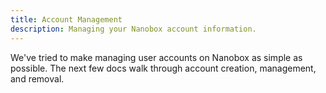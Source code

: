 ```yaml
---
title: Account Management
description: Managing your Nanobox account information.
---
```


We've tried to make managing user accounts on Nanobox as simple as possible. The next few docs walk through account creation, management, and removal.
